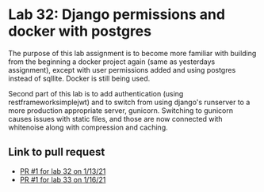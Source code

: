 # Lab 32: Django permissions and docker with postgres

The purpose of this lab assignment is to become more familiar with building from the beginning a docker project again (same as yesterdays assignment), except with user permissions added and using postgres instead of sqllite. Docker is still being used.

Second part of this lab is to add authentication (using restframeworksimplejwt) and to switch from using django's runserver to a more production appropriate server, gunicorn. Switching to gunicorn causes issues with static files, and those are now connected with whitenoise along with compression and caching.

## Link to pull request

- [PR #1 for lab 32 on 1/13/21](https://github.com/chloenott/drf-api-permissions-postgres/pull/1)
- [PR #1 for lab 33 on 1/16/21](https://github.com/chloenott/drf-api-permissions-postgres/pull/2)
